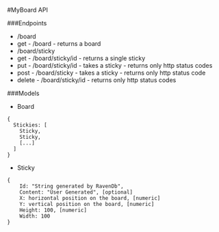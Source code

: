#MyBoard API

###Endpoints
* /board
 * get - /board - returns a board 
* /board/sticky
 * get - /board/sticky/id - returns a single sticky
 * put - /board/sticky/id - takes a sticky - returns only http status codes
 * post - /board/sticky - takes a sticky - returns only http status code
 * delete - /board/sticky/id - returns only http status codes

###Models
* Board

```
{ 
  Stickies: [
	Sticky,
	Sticky,
	[...]
  ]
}
```

* Sticky

``` 
{
	Id: "String generated by RavenDb",
	Content: "User Generated", [optional]
	X: horizontal position on the board, [numeric]
	Y: vertical position on the board, [numeric]
	Height: 100, [numeric]
	Width: 100
}
